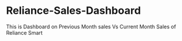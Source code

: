 # Reliance-Sales-Dashboard
This is Dashboard on Previous Month sales Vs Current Month Sales of Reliance Smart
